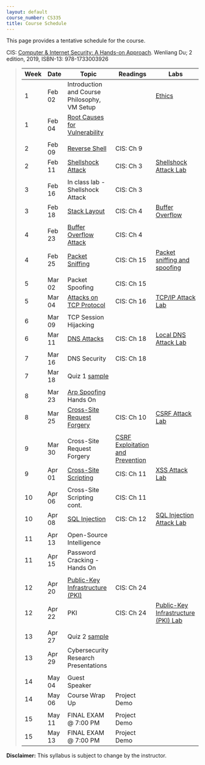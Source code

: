 ```yaml
---
layout: default
course_number: CS335
title: Course Schedule
---
```


This page provides a tentative schedule for the course.

CIS: <a href="https://www.amazon.com/Computer-Internet-Security-Hands-Approach/dp/1733003924">Computer & Internet Security: A Hands-on Approach</a>. Wenliang Du; 2 edition, 2019, ISBN-13: 978-1733003926
>  Week    | Date     | Topic        | Readings   | Labs                                  
> -------- | -------- | ------------ | ---------- | -------------------------------------
> 1 | Feb 02 | Introduction and Course Philosophy, VM Setup | | [Ethics](../assignments/ethics.html)
> 1 | Feb 04 | [Root Causes for Vulnerability](../slides/01_Reason_Vulnerability.pdf) | |
> | | | |
> 2 | Feb 09 | [Reverse Shell](../slides/09_Reverse_Shell.pdf)| CIS: Ch 9 | |  
> 2 | Feb 11 | [Shellshock Attack](../slides/03_Shellshock.pdf) | CIS: Ch 3 | [Shellshock Attack Lab](../labs/shellshock.html)
> | | | |
> 3 | Feb 16 | In class lab - Shellshock Attack | CIS: Ch 3|  
> 3 | Feb 18 | [Stack Layout](../slides/04_Buffer_Overflow.pdf) | CIS: Ch 4 | [Buffer Overflow](../labs/buffer_overflow.html)
> | | | |
> 4 | Feb 23 | [Buffer Overflow Attack](../slides/04_Buffer_Overflow.pdf) | CIS: Ch 4 |
> 4 | Feb 25 | [Packet Sniffing](../slides/15_Packet_Sniffing_Spoofing.pdf) | CIS: Ch 15 | [Packet sniffing and spoofing](../labs/sniff_spoof.html)
> | | | |
> 5 | Mar 02 | Packet Spoofing  | CIS: Ch 15 |
> 5 | Mar 04 | [Attacks on TCP Protocol](../slides/16_TCP_Attack.pdf) | CIS: Ch 16 | [TCP/IP Attack Lab](../labs/tcp_attack.html)
> | | | |
> 6 | Mar 09 | TCP Session Hijacking | |
> 6 | Mar 11 | [DNS Attacks](../slides/18_DNS_Attacks.pdf) | CIS: Ch 18 | [Local DNS Attack Lab](../labs/dns_attack.html)
> | | | |
> 7 | Mar 16 | DNS Security | CIS: Ch 18 |
> 7 | Mar 18 | Quiz 1 [sample](../assignments/quiz1.html) | |
> | | | |
> 8 | Mar 23 | [Arp Spoofing](../slides/ARP_Spoofing.pdf) Hands On | |
> 8 | Mar 25 | [Cross-Site Request Forgery](../slides/10_Web_CSRF.pdf) | CIS: Ch 10 | [CSRF Attack Lab](../labs/csrf_attack.html)
> | | | |
> 9 | Mar 30 | Cross-Site Request Forgery | [CSRF Exploitation and Prevention](papers/csrf.pdf) |
> 9 | Apr 01 | [Cross-Site Scripting](../slides/11_Web_XSS.pdf) | CIS: Ch 11 | [XSS Attack Lab](../labs/xss_attack.html)
> | | | |
> 10 | Apr 06 | Cross-Site Scripting cont. | CIS: Ch 11 |
> 10 | Apr 08 | [SQL Injection](../slides/12_Web_SQL_Injection.pdf) | CIS: Ch 12 | [SQL Injection Attack Lab](../labs/sql_attack.html)
> | | | |
> 11 | Apr 13 | Open-Source Intelligence | |
> 11 | Apr 15 | Password Cracking - Hands On | |
> | | | |
> 12 | Apr 20 | [Public-Key Infrastructure (PKI)](../slides/24_PKI.pdf) | CIS: Ch 24 |
> 12 | Apr 22 | PKI | CIS: Ch 24 | [Public-Key Infrastructure (PKI) Lab](../labs/pki.html)
> | | | |
> 13 | Apr 27 | Quiz 2 [sample](../assignments/quiz2.html) | |
> 13 | Apr 29 | Cybersecurity Research Presentations | |
> | | | |
> 14 | May 04 | Guest Speaker | |
> 14 | May 06 | Course Wrap Up | Project Demo |
> | | | |
> 15 | May 11 | FINAL EXAM @ 7:00 PM | Project Demo |
> 15 | May 13 | FINAL EXAM @ 7:00 PM | Project Demo |


**Disclaimer:** This syllabus is subject to change by the instructor.
